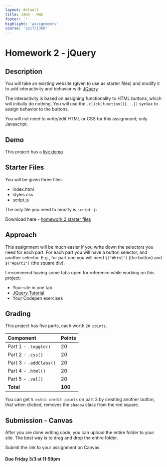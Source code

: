```yaml
---
layout: default
title: J360 - HW2
footer: ''
highlight: 'assignments'
course: 'sp17/j360'
---
```

# Homework 2 - jQuery
## Description
You will take an existing website (given to use as starter files) and modify it to add interactivity and behavior with [JQuery](http://www.w3schools.com/jquery/default.asp)

The interactivity is based on assigning functionality to HTML buttons, which will initially do nothing. You will use the `.click(function(){...})` syntax to assign behavior to the buttons.

You will not need to write/edit HTML or CSS for this assignment; only Javascript.

## Demo
This project has a [live demo](demo/hw2/)

## Starter Files
You will be given three files:

 * index.html
 * styles.css
 * script.js

The only file you need to modify is `script.js`

Download here - [homework 2 starter files](starter/hw2-starter.zip)

## Approach
This assignment will be much easier if you write down the selectors you need for each part. For each part you will have a button selector, and another selector. E.g., for part one you will need `$("#btn1")` (the button) and `$("#part1")` (the square div).

I recommend having some tabs open for reference while working on this project:

* Your site in one tab
* [JQuery Tutorial](http://www.w3schools.com/jquery/default.asp)
* Your Codepen exercises


## Grading

This project has five parts, each worth `20 points`.

| Component              | Points  |
|:-----------------------|:--------|
| Part 1 - `.toggle()`   | 20      |
| Part 2 - `.css()`      | 20      |
| Part 3 - `.addClass()` | 20      |
| Part 4 - `.html()`     | 20      |
| Part 5 - `.val()`      | 20      |
| **Total**              | **100** |

You can get `5 extra credit points` on part 3 by creating another button, that when clicked, removes the `shadow` class from the red square.

## Submission - Canvas
After you are done writing code, you can upload the entire folder to your site. The best way is to drag and drop the entire folder.

Submit the link to your assignment on Canvas.

#### **Due Friday 3/3 at 11:59pm**